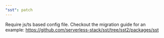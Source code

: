 ```yaml
---
"sst": patch
---
```


Require js/ts based config file. Checkout the migration guide for an example: https://github.com/serverless-stack/sst/tree/sst2/packages/sst
